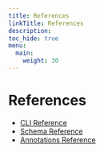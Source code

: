 ```yaml
---
title: References
linkTitle: References
description:
toc_hide: true
menu:
  main:
    weight: 30
---
```


# References

- [CLI Reference](/reference/cli/)
- [Schema Reference](/reference/schema/)
- [Annotations Reference](/reference/annotations/)
